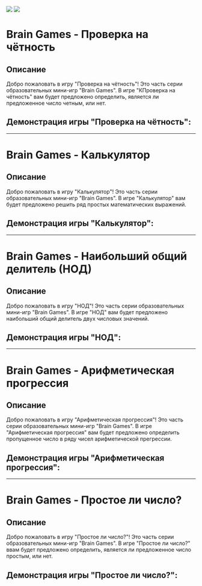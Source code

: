 <a href="https://codeclimate.com/github/chifcrow/python-project-49/maintainability"><img src="https://api.codeclimate.com/v1/badges/c0c0bd41b3105ab57b32/maintainability" /></a>
<a href="https://codeclimate.com/github/chifcrow/python-project-49/test_coverage"><img src="https://api.codeclimate.com/v1/badges/c0c0bd41b3105ab57b32/test_coverage" /></a>


 # Brain Games - Проверка на чётность

## Описание
Добро пожаловать в игру "Проверка на чётность"! Это часть серии образовательных мини-игр "Brain Games". В игре "КПроверка на чётность" вам будет предложено определить, является ли предложенное число четным, или нет.

## Демонстрация игры "Проверка на чётность":
 <script async id="asciicast-VBlhHTxjHRJmSfo5Iu5jJZwnh" src="https://asciinema.org/a/VBlhHTxjHRJmSfo5Iu5jJZwnh.js"></script>

-------------------------------------------------------------------------------------------------------------------------------------------------------------------------

# Brain Games - Калькулятор

## Описание
Добро пожаловать в игру "Калькулятор"! Это часть серии образовательных мини-игр "Brain Games". В игре "Калькулятор" вам будет предложено решить ряд простых математических выражений.

## Демонстрация игры "Калькулятор":
<script async id="asciicast-e1MhtC5gqrwLJ2jmSDog9tTvN" src="https://asciinema.org/a/e1MhtC5gqrwLJ2jmSDog9tTvN.js"></script>

-------------------------------------------------------------------------------------------------------------------------------------------------------------------------

# Brain Games - Наибольший общий делитель (НОД)

## Описание
Добро пожаловать в игру "НОД"! Это часть серии образовательных мини-игр "Brain Games". В игре "НОД" вам будет предложено наибольший общий делитель двух числовых значений.

## Демонстрация игры "НОД":
<script async id="asciicast-RsAV6fVrg1VMG6j0yJ0EYirlB" src="https://asciinema.org/a/RsAV6fVrg1VMG6j0yJ0EYirlB.js"></script>

-------------------------------------------------------------------------------------------------------------------------------------------------------------------------

# Brain Games - Арифметическая прогрессия

## Описание
Добро пожаловать в игру "Арифметическая прогрессия"! Это часть серии образовательных мини-игр "Brain Games". В игре "Арифметическая прогрессия" вам будет предложено определить пропущенное число в ряду чисел арифметической прегрессии.

## Демонстрация игры "Арифметическая прогрессия":
<script async id="asciicast-qpXKv6vX78PYhNoWh29cigf9I" src="https://asciinema.org/a/qpXKv6vX78PYhNoWh29cigf9I.js"></script>

-------------------------------------------------------------------------------------------------------------------------------------------------------------------------

# Brain Games - Простое ли число?

## Описание
Добро пожаловать в игру "Простое ли число?"! Это часть серии образовательных мини-игр "Brain Games". В игре "Простое ли число?" ввам будет предложено определить, является ли предложенное число простым, или нет.

## Демонстрация игры "Простое ли число?":
<script async id="asciicast-vZ9UROl03Q6ifhnGRGgyTVhAE" src="https://asciinema.org/a/vZ9UROl03Q6ifhnGRGgyTVhAE.js"></script>

